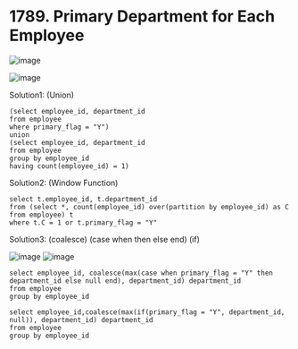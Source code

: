 # 1789. Primary Department for Each Employee

![image](https://user-images.githubusercontent.com/60442877/168522316-22f97a53-cfe8-42af-8061-5ba48a0d7d06.png)

![image](https://user-images.githubusercontent.com/60442877/168522332-0d594c26-7d4d-4be2-935d-bafa2f67f6a4.png)

Solution1: (Union)

    (select employee_id, department_id
    from employee
    where primary_flag = "Y")
    union
    (select employee_id, department_id
    from employee
    group by employee_id
    having count(employee_id) = 1)

Solution2: (Window Function) 

    select t.employee_id, t.department_id
    from (select *, count(employee_id) over(partition by employee_id) as C 
    from employee) t
    where t.C = 1 or t.primary_flag = "Y"

Solution3: (coalesce) (case when then else end) (if)

![image](https://user-images.githubusercontent.com/60442877/168523155-555b425e-64c0-4a8f-9bec-c47955ef35e7.png)
![image](https://user-images.githubusercontent.com/60442877/168523203-2aef4778-e380-4606-944f-df549e03f907.png)

    select employee_id, coalesce(max(case when primary_flag = "Y" then department_id else null end), department_id) department_id
    from employee
    group by employee_id
    
    select employee_id,coalesce(max(if(primary_flag = "Y", department_id, null)), department_id) department_id
    from employee
    group by employee_id
